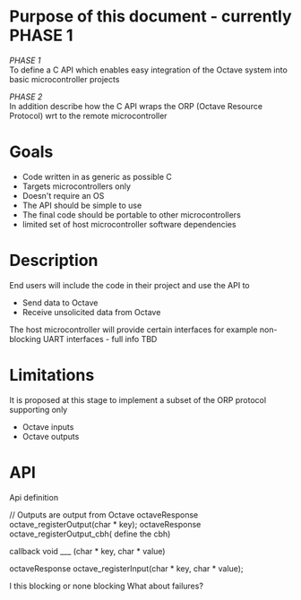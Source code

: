 # Purpose of this document - currently PHASE 1

*PHASE 1*  
To define a C API which enables easy integration of the Octave system into basic microcontroller projects

*PHASE 2*   
In addition describe how the C API wraps the ORP (Octave Resource Protocol) wrt to the remote microcontroller

# Goals
* Code written in as generic as possible C  
* Targets microcontrollers only
* Doesn't require an OS
* The API should be simple to use  
* The final code should be portable to other microcontrollers
* limited set of host microcontroller software dependencies

# Description
End users will include the code in their project and use the API to 
* Send data to Octave
* Receive unsolicited data from Octave 

The host microcontroller will provide certain interfaces for example non-blocking UART interfaces - full info TBD

# Limitations
It is proposed at this stage to implement a subset of the ORP protocol supporting only 
* Octave inputs 
* Octave outputs

# API
Api definition

// Outputs are output from Octave
octaveResponse  octave_registerOutput(char * key);
octaveResponse  octave_registerOutput_cbh( define the cbh)

callback
void ___ (char * key, char * value)

octaveResponse  octave_registerInput(char * key, char * value);



I this blocking or none blocking
What about failures?
 


